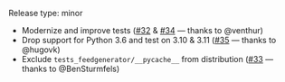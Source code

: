 Release type: minor

* Modernize and improve tests ([#32](https://github.com/getpelican/feedgenerator/pull/32) & [#34](https://github.com/getpelican/feedgenerator/pull/34) — thanks to @venthur)
* Drop support for Python 3.6 and test on 3.10 & 3.11 ([#35](https://github.com/getpelican/feedgenerator/pull/35) — thanks to @hugovk)
* Exclude `tests_feedgenerator/__pycache__` from distribution ([#33](https://github.com/getpelican/feedgenerator/pull/33) — thanks to @BenSturmfels)
